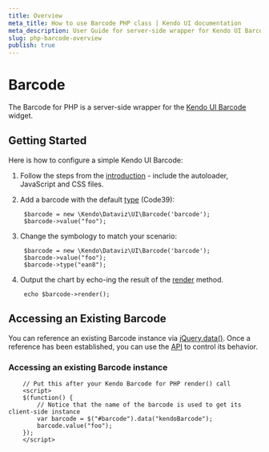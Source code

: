 ```yaml
---
title: Overview
meta_title: How to use Barcode PHP class | Kendo UI documentation
meta_description: User Guide for server-side wrapper for Kendo UI Barcode for PHP.
slug: php-barcode-overview
publish: true
---
```


# Barcode

The Barcode for PHP is a server-side wrapper for the [Kendo UI Barcode](/kendo-ui/api/web/barcode) widget.

## Getting Started

Here is how to configure a simple Kendo UI Barcode:

1. Follow the steps from the [introduction](/kendo-ui/getting-started/using-kendo-with/php/introduction) - include the autoloader, JavaScript and CSS files.

1. Add a barcode with the default [type](/kendo-ui/api/web/barcode#configuration-type) (Code39):

        $barcode = new \Kendo\Dataviz\UI\Barcode('barcode');
        $barcode->value("foo");

1. Change the symbology to match your scenario:

        $barcode = new \Kendo\Dataviz\UI\Barcode('barcode');
        $barcode->value("foo");
        $barcode->type("ean8");

1. Output the chart by echo-ing the result of the [render](/kendo-ui/api/wrappers/php/Kendo/UI/Widget#render) method.

        echo $barcode->render();

## Accessing an Existing Barcode

You can reference an existing Barcode instance via [jQuery.data()](http://api.jquery.com/jQuery.data/).
Once a reference has been established, you can use the [API](/kendo-ui/api/web/barcode#methods) to control its behavior.

### Accessing an existing Barcode instance

        // Put this after your Kendo Barcode for PHP render() call
        <script>
        $(function() {
            // Notice that the name of the barcode is used to get its client-side instance
            var barcode = $("#barcode").data("kendoBarcode");
            barcode.value("foo");
        });
        </script>
